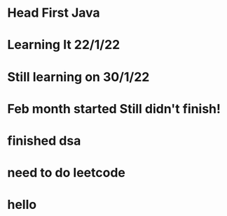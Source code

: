 # Head First Java
# Learning It 22/1/22
# Still learning on 30/1/22
# Feb month started Still didn't finish!
# finished dsa
# need to do leetcode
# hello
